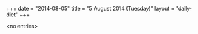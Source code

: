 +++
date = "2014-08-05"
title = "5 August 2014 (Tuesday)"
layout = "daily-diet"
+++


\<no entries\>

